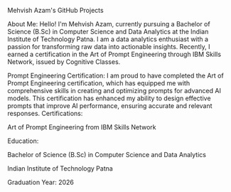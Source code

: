 Mehvish Azam's GitHub Projects

About Me: Hello! I'm Mehvish Azam, currently pursuing a Bachelor of Science (B.Sc) in Computer Science and Data Analytics at the Indian Institute of Technology Patna. I am a data analytics enthusiast with a passion for transforming raw data into actionable insights. Recently, I earned a certification in the Art of Prompt Engineering through IBM Skills Network, issued by Cognitive Classes.

Prompt Engineering Certification: I am proud to have completed the Art of Prompt Engineering certification, which has equipped me with comprehensive skills in creating and optimizing prompts for advanced AI models. This certification has enhanced my ability to design effective prompts that improve AI performance, ensuring accurate and relevant responses.
Certifications:

Art of Prompt Engineering from IBM Skills Network

Education:

Bachelor of Science (B.Sc) in Computer Science and Data Analytics

Indian Institute of Technology Patna

Graduation Year: 2026
